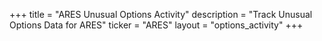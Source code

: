 +++
title = "ARES Unusual Options Activity"
description = "Track Unusual Options Data for ARES"
ticker = "ARES"
layout = "options_activity"
+++

